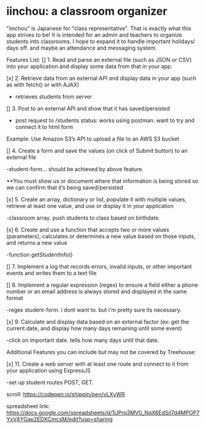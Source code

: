 # iinchou: a classroom organizer

"iinchou" is Japanese for "class representative". That is exactly what this app strives to be! It is intended for an admin and teachers to organize students into classrooms. I hope to expand it to handle important holidays/ days off. and maybe an attendance and messaging system. 

Features List:
[] 1. Read and parse an external file (such as JSON or CSV) into your application and display some data from that in your app.

[x] 2. Retrieve data from an external API and display data in your app (such as with fetch() or with AJAX)

- retrieves students from server

[] 3. Post to an external API and show that it has saved/persisted

- post request to /students
status: works using postman. want to try and connect it to html form


Example: Use Amazon S3’s API to upload a file to an AWS S3 bucket

[] 4. Create a form and save the values (on click of Submit button) to an external file

-student-form... should be achieved by above feature.

**You must show us or document where that information is being stored so we can confirm that it’s being saved/persisted

[x] 5. Create an array, dictionary or list, populate it with multiple values, retrieve at least one value, and use or display it in your application

-classroom array. push students to class based on birthdate.


[x] 6. Create and use a function that accepts two or more values (parameters), calculates or determines a new value based on those inputs, and returns a new value

-function getStudentInfo()

[] 7. Implement a log that records errors, invalid inputs, or other important events and writes them to a text file

[] 8. Implement a regular expression (regex) to ensure a field either a phone number or an email address is always stored and displayed in the same format

-regex student-form. i dont want to. but i'm pretty sure its necessary.


[x] 9. Calculate and display data based on an external factor (ex: get the current date, and display how many days remaining until some event)

-click on important date. tells how many days until that date.

Additional Features you can include but may not be covered by Treehouse:


[x] 11. Create a web server with at least one route and connect to it 
from your application using ExpressJS

-set up student routes POST, GET.



scroll: https://codepen.io/shippin/pen/vLXyWR

spreadsheet link: https://docs.google.com/spreadsheets/d/1UPrq3MV0_NqX6EdSiI7d4MPOP7YxV4YGap2EDXCmcsM/edit?usp=sharing